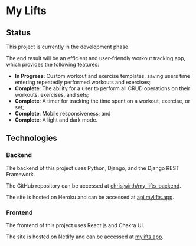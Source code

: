 # My Lifts

## Status
This project is currently in the development phase.

The end result will be an efficient and user-friendly workout tracking app, which provides the following features:

- **In Progress**: Custom workout and exercise templates, saving users time entering repeatedly performed workouts and exercises;
- **Complete**: The ability for a user to perform all CRUD operations on their workouts, exercises, and sets;
- **Complete**: A timer for tracking the time spent on a workout, exercise, or set;
- **Complete**: Mobile responsiveness; and
- **Complete**: A light and dark mode.

## Technologies

### Backend

The backend of this project uses Python, Django, and the Django REST Framework.

The GitHub repository can be accessed at [chrisjwirth/my_lifts_backend](https://github.com/chrisjwirth/my_lifts_backend).

The site is hosted on Heroku and can be accessed at [api.mylifts.app](https://api.mylifts.app).

### Frontend

The frontend of this project uses React.js and Chakra UI.

The site is hosted on Netlify and can be accessed at [mylifts.app](https://www.mylifts.app).